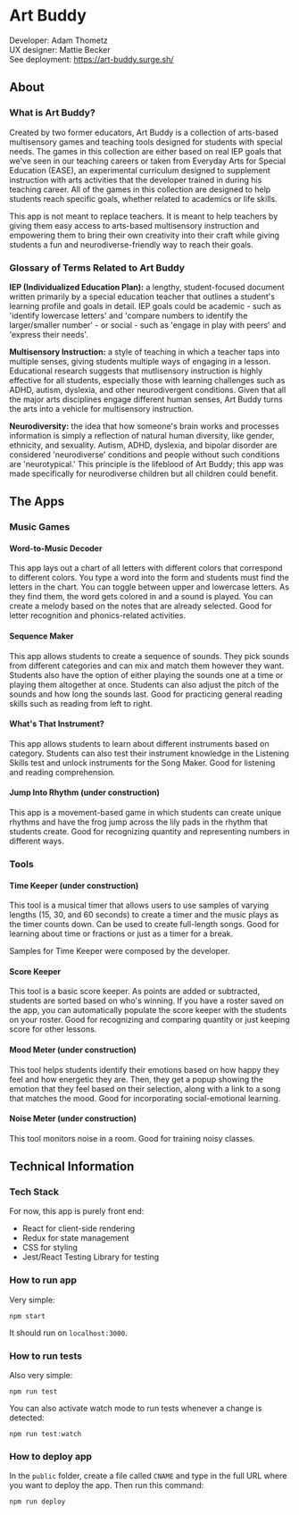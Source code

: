 # Art Buddy

Developer: Adam Thometz  
UX designer: Mattie Becker  
See deployment: https://art-buddy.surge.sh/

## About

### What is Art Buddy?

Created by two former educators, Art Buddy is a collection of arts-based multisensory games and teaching tools designed for students with special needs. The games in this collection are either based on real IEP goals that we've seen in our teaching careers or taken from Everyday Arts for Special Education (EASE), an experimental curriculum designed to supplement instruction with arts activities that the developer trained in during his teaching career. All of the games in this collection are designed to help students reach specific goals, whether related to academics or life skills.  

This app is not meant to replace teachers. It is meant to help teachers by giving them easy access to arts-based multisensory instruction and empowering them to bring their own creativity into their craft while giving students a fun and neurodiverse-friendly way to reach their goals.

### Glossary of Terms Related to Art Buddy

**IEP (Individualized Education Plan):** a lengthy, student-focused document written primarily by a special education teacher that outlines a student's learning profile and goals in detail. IEP goals could be academic - such as 'identify lowercase letters' and 'compare numbers to identify the larger/smaller number' - or social - such as 'engage in play with peers' and 'express their needs'.

**Multisensory Instruction:** a style of teaching in which a teacher taps into multiple senses, giving students multiple ways of engaging in a lesson. Educational research suggests that mutlisensory instruction is highly effective for all students, especially those with learning challenges such as ADHD, autism, dyslexia, and other neurodivergent conditions. Given that all the major arts disciplines engage different human senses, Art Buddy turns the arts into a vehicle for multisensory instruction.

**Neurodiversity:** the idea that how someone's brain works and processes information is simply a reflection of natural human diversity, like gender, ethnicity, and sexuality. Autism, ADHD, dyslexia, and bipolar disorder are considered 'neurodiverse' conditions and people without such conditions are 'neurotypical.' This principle is the lifeblood of Art Buddy; this app was made specifically for neurodiverse children but all children could benefit.

## The Apps

### Music Games

#### Word-to-Music Decoder

This app lays out a chart of all letters with different colors that correspond to different colors. You type a word into the form and students must find the letters in the chart. You can toggle between upper and lowercase letters. As they find them, the word gets colored in and a sound is played. You can create a melody based on the notes that are already selected. Good for letter recognition and phonics-related activities.

#### Sequence Maker

This app allows students to create a sequence of sounds. They pick sounds from different categories and can mix and match them however they want. Students also have the option of either playing the sounds one at a time or playing them altogether at once. Students can also adjust the pitch of the sounds and how long the sounds last. Good for practicing general reading skills such as reading from left to right.

#### What's That Instrument?

This app allows students to learn about different instruments based on category. Students can also test their instrument knowledge in the Listening Skills test and unlock instruments for the Song Maker. Good for listening and reading comprehension.

#### Jump Into Rhythm (under construction)

This app is a movement-based game in which students can create unique rhythms and have the frog jump across the lily pads in the rhythm that students create. Good for recognizing quantity and representing numbers in different ways.

### Tools

#### Time Keeper (under construction)

This tool is a musical timer that allows users to use samples of varying lengths (15, 30, and 60 seconds) to create a timer and the music plays as the timer counts down. Can be used to create full-length songs. Good for learning about time or fractions or just as a timer for a break.  

Samples for Time Keeper were composed by the developer.

#### Score Keeper

This tool is a basic score keeper. As points are added or subtracted, students are sorted based on who's winning. If you have a roster saved on the app, you can automatically populate the score keeper with the students on your roster. Good for recognizing and comparing quantity or just keeping score for other lessons.

#### Mood Meter (under construction)

This tool helps students identify their emotions based on how happy they feel and how energetic they are. Then, they get a popup showing the emotion that they feel based on their selection, along with a link to a song that matches the mood. Good for incorporating social-emotional learning.

#### Noise Meter (under construction)

This tool monitors noise in a room. Good for training noisy classes.

## Technical Information

### Tech Stack

For now, this app is purely front end:

- React for client-side rendering
- Redux for state management
- CSS for styling
- Jest/React Testing Library for testing

### How to run app

Very simple:

```
npm start
```
It should run on `localhost:3000`.

### How to run tests

Also very simple:

```
npm run test
```
You can also activate watch mode to run tests whenever a change is detected:
```
npm run test:watch
```

### How to deploy app

In the `public` folder, create a file called `CNAME` and type in the full URL where you want to deploy the app. Then run this command:

```
npm run deploy
```